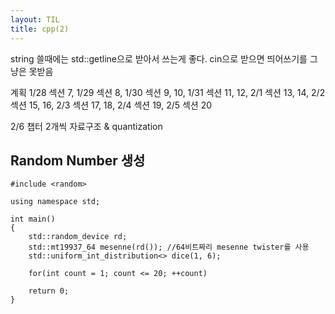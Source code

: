 ```yaml
---
layout: TIL
title: cpp(2)
---
```

string 쓸때에는 std::getline으로 받아서 쓰는게 좋다.
cin으로 받으면 띄어쓰기를 그냥은 못받음

계획 1/28 섹션 7, 1/29 섹션 8, 1/30 섹션 9, 10, 1/31 섹션 11, 12, 2/1 섹션 13, 14,
2/2 섹션 15, 16, 2/3 섹션 17, 18, 2/4 섹션 19, 2/5 섹션 20

2/6 챕터 2개씩 자료구조 & quantization

## Random Number 생성

```
#include <random>

using namespace std;

int main()
{
	std::random_device rd;
	std::mt19937_64 mesenne(rd()); //64비트짜리 mesenne twister를 사용
	std::uniform_int_distribution<> dice(1, 6);

	for(int count = 1; count <= 20; ++count)
	
	return 0;
}
```

